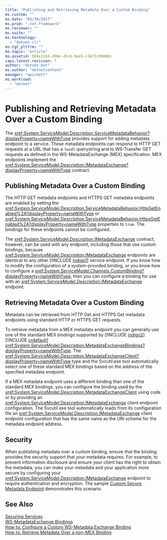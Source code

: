 ```yaml
---
title: "Publishing and Retrieving Metadata Over a Custom Binding"
ms.custom: ""
ms.date: "03/30/2017"
ms.prod: ".net-framework"
ms.reviewer: ""
ms.suite: ""
ms.technology: 
  - "dotnet-clr"
ms.tgt_pltfrm: ""
ms.topic: "article"
ms.assetid: 904e11b4-d90e-45c6-9ee5-c3472c90008c
caps.latest.revision: 7
author: "dotnet-bot"
ms.author: "dotnetcontent"
manager: "wpickett"
ms.workload: 
  - "dotnet"
---
```

# Publishing and Retrieving Metadata Over a Custom Binding
The <xref:System.ServiceModel.Description.ServiceMetadataBehavior?displayProperty=nameWithType> provides support for adding metadata endpoint to a service. These metadata endpoints can respond to HTTP GET requests at a URL that has a `?wsdl` querystring and to WS-Transfer GET requests as defined in the WS-MetadataExchange (MEX) specification. MEX endpoints implement the <xref:System.ServiceModel.Description.IMetadataExchange?displayProperty=nameWithType> contract.  
  
## Publishing Metadata Over a Custom Binding  
 The HTTP GET metadata endpoints and HTTPS GET metadata endpoints are enabled by setting the <xref:System.ServiceModel.Description.ServiceMetadataBehavior.HttpGetEnabled%2A?displayProperty=nameWithType> or <xref:System.ServiceModel.Description.ServiceMetadataBehavior.HttpsGetEnabled%2A?displayProperty=nameWithType> properties to `true`. The bindings for these endpoints cannot be configured.  
  
 The <xref:System.ServiceModel.Description.IMetadataExchange> contract, however, can be used with any endpoint, including those that use custom bindings, because <xref:System.ServiceModel.Description.IMetadataExchange> endpoints are identical to any other [!INCLUDE [indigo1](../../../../includes/indigo1-md.md)] service endpoint. If you know how to modify the configuration of a system-provided binding, or you know how to configure a <xref:System.ServiceModel.Channels.CustomBinding?displayProperty=nameWithType>, then you can configure a binding for use with an <xref:System.ServiceModel.Description.IMetadataExchange> endpoint.  
  
## Retrieving Metadata Over a Custom Binding  
 Metadata can be retrieved from HTTP Get and HTTPS Get metadata endpoints using standard HTTP or HTTPS GET requests.  
  
 To retrieve metadata from a MEX metadata endpoint you can generally use one of the standard MEX bindings supported by [!INCLUDE [indigo2](../../../../includes/indigo2-md.md)]. [!INCLUDE [crdefault](../../../../includes/crdefault-md.md)] <xref:System.ServiceModel.Description.MetadataExchangeBindings?displayProperty=nameWithType>. The <xref:System.ServiceModel.Description.MetadataExchangeClient?displayProperty=nameWithType> type and the Svcutil.exe tool automatically select one of these standard MEX bindings based on the address of the specified metadata endpoint.  
  
 If a MEX metadata endpoint uses a different binding than one of the standard MEX bindings, you can configure the binding used by the <xref:System.ServiceModel.Description.MetadataExchangeClient> using code or by providing an <xref:System.ServiceModel.Description.IMetadataExchange> client endpoint configuration. The Svcutil.exe tool automatically loads from its configuration file an <xref:System.ServiceModel.Description.IMetadataExchange> client endpoint configuration that has the same name as the URI scheme for the metadata endpoint address.  
  
## Security  
 When publishing metadata over a custom binding, ensure that the binding provides the security support that your metadata requires. For example, to prevent information disclosure and ensure your client has the right to obtain the metadata, you can make your metadata and your application more secure by configuring your <xref:System.ServiceModel.Description.IMetadataExchange> endpoint to require authentication and encryption. The sample [Custom Secure Metadata Endpoint](../../../../docs/framework/wcf/samples/custom-secure-metadata-endpoint.md) demonstrates this scenario.  
  
## See Also  
 [Securing Services](../../../../docs/framework/wcf/securing-services.md)  
 [WS-MetadataExchange Bindings](../../../../docs/framework/wcf/extending/ws-metadataexchange-bindings.md)  
 [How to: Configure a Custom WS-Metadata Exchange Binding](../../../../docs/framework/wcf/extending/how-to-configure-a-custom-ws-metadata-exchange-binding.md)  
 [How to: Retrieve Metadata Over a non-MEX Binding](../../../../docs/framework/wcf/extending/how-to-retrieve-metadata-over-a-non-mex-binding.md)
